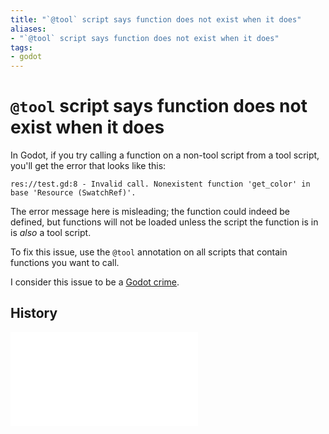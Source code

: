 ```yaml
---
title: "`@tool` script says function does not exist when it does"
aliases:
- "`@tool` script says function does not exist when it does"
tags:
- godot
---
```


# `@tool` script says function does not exist when it does

In Godot, if you try calling a function on a non-tool script from a tool script, you'll get the error that looks like this:

```
res://test.gd:8 - Invalid call. Nonexistent function 'get_color' in base 'Resource (SwatchRef)'.
```

The error message here is misleading; the function could indeed be defined, but functions will not be loaded unless the script the function is in is _also_ a tool script.

To fix this issue, use the `@tool` annotation on all scripts that contain functions you want to call.

I consider this issue to be a [Godot crime](godot-crimes.md).

## History

![20231212_0058](../entries/20231212_0058.md)
